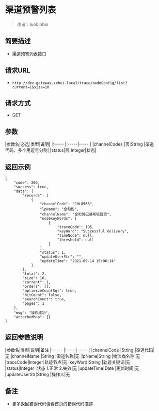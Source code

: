 # 渠道预警列表

> 作者：luobinbin

## 简要描述

- 渠道预警列表接口

## 请求URL
- `http://dev-gateway.zehui.local/trace/nodeConfig/list?current=1&size=10`
  
## 请求方式
- GET

## 参数

|参数名|必选|类型|说明|
|:-----  |:-----|-----                  |
|channelCodes |否|String   |渠道代码，多个用逗号分割|
|status|否|Integer|状态|
## 返回示例 

``` 
{
    "code": 200,
    "success": true,
    "data": {
        "records": [
            {
                "channelCode": "CHL0563",
                "lpName": "全和悦",
                "channelName": "全和悦巴基斯坦普货",
                "nodeKeyWords": [
                    {
                        "traceCode": 105,
                        "keyWord": "Successful delivery",
                        "timeNode": null,
                        "threshold": null
                    }
                ],
                "status": 1,
                "updateUserStr": "",
                "updateTime": "2021-09-14 15:06:14"
            }
        ],
        "total": 2,
        "size": 10,
        "current": 1,
        "orders": [],
        "optimizeCountSql": true,
        "hitCount": false,
        "searchCount": true,
        "pages": 1
    },
    "msg": "操作成功",
    "attachedMap": {}
}
```

## 返回参数说明

|参数名|类型|说明|备注
|:-----  |:-----|-----                  |
|channelCode |String   |渠道代码|无
|channelName |String   |渠道名称|无
|lpName|String   |物流商名称|无
|traceCode|Integer|轨迹节点|无
|keyWord|String   |轨迹关键词|无
|status|Integer   |状态 1.正常 2.失效|无
|updateTime|Date   |更新时间|无
|updateUserStr|String   |操作人|无

## 备注 

- 更多返回错误代码请看首页的错误代码描述